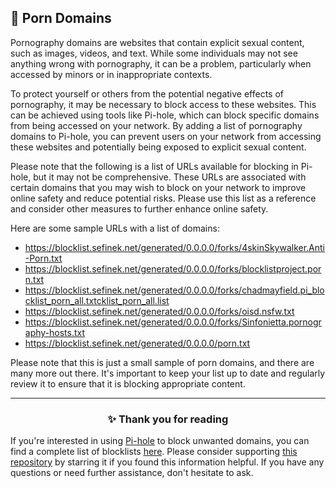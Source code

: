 <!-- SEO DATA FOR BLOCKLIST.SEIFNEK.NET
* Title       : 
* Description : 
* Tags        :
* Canonical   : /viewer/info/block/Porn
-->

## 🍑 Porn Domains
Pornography domains are websites that contain explicit sexual content, such as images, videos, and text.
While some individuals may not see anything wrong with pornography, it can be a problem, particularly when accessed by minors or in inappropriate contexts.

To protect yourself or others from the potential negative effects of pornography, it may be necessary to block access to these websites.
This can be achieved using tools like Pi-hole, which can block specific domains from being accessed on your network.
By adding a list of pornography domains to Pi-hole, you can prevent users on your network from accessing these websites and potentially being exposed to explicit sexual content.

Please note that the following is a list of URLs available for blocking in Pi-hole, but it may not be comprehensive.
These URLs are associated with certain domains that you may wish to block on your network to improve online safety and reduce potential risks.
Please use this list as a reference and consider other measures to further enhance online safety.

Here are some sample URLs with a list of domains:
- https://blocklist.sefinek.net/generated/0.0.0.0/forks/4skinSkywalker.Anti-Porn.txt
- https://blocklist.sefinek.net/generated/0.0.0.0/forks/blocklistproject.porn.txt
- https://blocklist.sefinek.net/generated/0.0.0.0/forks/chadmayfield.pi_blocklist_porn_all.txtcklist_porn_all.list
- https://blocklist.sefinek.net/generated/0.0.0.0/forks/oisd.nsfw.txt
- https://blocklist.sefinek.net/generated/0.0.0.0/forks/Sinfonietta.pornography-hosts.txt
- https://blocklist.sefinek.net/generated/0.0.0.0/porn.txt

Please note that this is just a small sample of porn domains, and there are many more out there.
It's important to keep your list up to date and regularly review it to ensure that it is blocking appropriate content.


<hr>
<h3 align="center">✨ Thank you for reading</h3>
If you're interested in using <a href="../What%20is%20Pi-hole.md">Pi-hole</a> to block unwanted domains, you can find a complete list of blocklists <a href="../../../lists/md/Pi-hole.md">here</a>.
Please consider supporting <a href="https://github.com/sefinek24/Sefinek-Blocklist-Collection" target="_blank">this repository</a> by starring it if you found this information helpful.
If you have any questions or need further assistance, don't hesitate to ask.